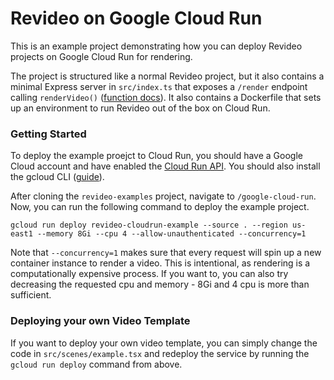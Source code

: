 # Revideo on Google Cloud Run

This is an example project demonstrating how you can deploy Revideo projects on Google Cloud Run for rendering.

The project is structured like a normal Revideo project, but it also contains a minimal Express server in `src/index.ts` that exposes a `/render` endpoint calling `renderVideo()` ([function docs](https://docs.re.video/renderer/renderVideo)). It also contains a Dockerfile that sets up an environment to run Revideo out of the box on Cloud Run. 


### Getting Started

To deploy the example proejct to Cloud Run, you should have a Google Cloud account and have enabled the [Cloud Run API](https://console.cloud.google.com/run). You should also install the gcloud CLI ([guide](https://cloud.google.com/sdk/docs/install)).

After cloning the `revideo-examples` project, navigate to `/google-cloud-run`. Now, you can run the following command to deploy the example project.

```
gcloud run deploy revideo-cloudrun-example --source . --region us-east1 --memory 8Gi --cpu 4 --allow-unauthenticated --concurrency=1
```

Note that `--concurrency=1` makes sure that every request will spin up a new container instance to render a video. This is intentional, as rendering is a computationally expensive process. If you want to, you can also try decreasing the requested cpu and memory - 8Gi and 4 cpu is more than sufficient.


### Deploying your own Video Template

If you want to deploy your own video template, you can simply change the code in `src/scenes/example.tsx` and redeploy the service by running the `gcloud run deploy` command from above.